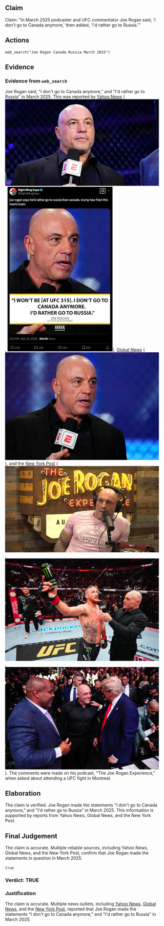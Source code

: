 ## Claim
Claim: "In March 2025 podcaster and UFC commentator Joe Rogan said, 'I don't go to Canada anymore,' then added, 'I'd rather go to Russia.'"

## Actions
```
web_search("Joe Rogan Canada Russia March 2025")
```

## Evidence
### Evidence from `web_search`
Joe Rogan said, "I don't go to Canada anymore," and "I'd rather go to Russia" in March 2025. This was reported by [Yahoo News](https://www.yahoo.com/news/fact-check-joe-rogan-said-234200896.html) (![image 2028](media/2025-08-07_19-33-1754595232-045091.jpg), ![image 2030](media/2025-08-07_19-33-1754595233-320253.jpg)), [Global News](https://globalnews.ca/news/11098769/joe-rogan-rather-go-to-russia-than-canada-ufc/) (![image 2032](media/2025-08-07_19-34-1754595252-108512.jpg)), and the [New York Post](https://nypost.com/2025/03/25/sports/joe-rogan-not-attending-ufc-315-in-canada-id-rather-go-to-russia/) (![image 2034](media/2025-08-07_19-34-1754595262-577641.jpg), ![image 2035](media/2025-08-07_19-34-1754595263-508895.jpg), ![image 2036](media/2025-08-07_19-34-1754595266-076944.jpg)). The comments were made on his podcast, "The Joe Rogan Experience," when asked about attending a UFC fight in Montreal.


## Elaboration
The claim is verified. Joe Rogan made the statements "I don't go to Canada anymore," and "I'd rather go to Russia" in March 2025. This information is supported by reports from Yahoo News, Global News, and the New York Post.


## Final Judgement
The claim is accurate. Multiple reliable sources, including Yahoo News, Global News, and the New York Post, confirm that Joe Rogan made the statements in question in March 2025.

`true`


### Verdict: TRUE

### Justification
The claim is accurate. Multiple news outlets, including [Yahoo News](https://www.yahoo.com/news/fact-check-joe-rogan-said-234200896.html), [Global News](https://globalnews.ca/news/11098769/joe-rogan-rather-go-to-russia-than-canada-ufc/), and the [New York Post](https://nypost.com/2025/03/25/sports/joe-rogan-not-attending-ufc-315-in-canada-id-rather-go-to-russia/), reported that Joe Rogan made the statements "I don't go to Canada anymore," and "I'd rather go to Russia" in March 2025.
